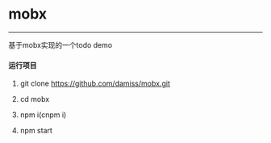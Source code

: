 # mobx
------

基于mobx实现的一个todo demo

#### 运行项目
1. git clone https://github.com/damiss/mobx.git

2. cd mobx

3. npm i(cnpm i)

4. npm start


